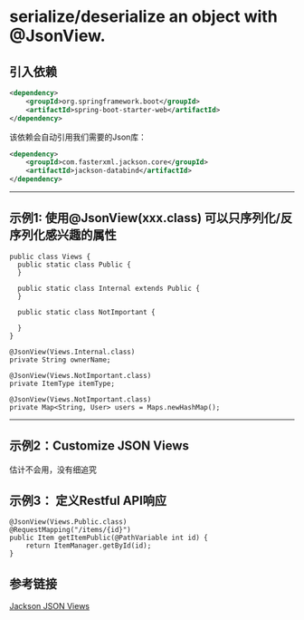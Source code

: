 # serialize/deserialize an object with @JsonView.
## 引入依赖   
```xml
<dependency>
    <groupId>org.springframework.boot</groupId>
    <artifactId>spring-boot-starter-web</artifactId>
</dependency>
```
该依赖会自动引用我们需要的Json库：
```xml
<dependency>
	<groupId>com.fasterxml.jackson.core</groupId>
	<artifactId>jackson-databind</artifactId>
</dependency>
```
---

## 示例1: 使用@JsonView(xxx.class) 可以只序列化/反序列化感兴趣的属性

```
public class Views {
  public static class Public {
  }

  public static class Internal extends Public {
  }

  public static class NotImportant {

  }
}

@JsonView(Views.Internal.class)
private String ownerName;

@JsonView(Views.NotImportant.class)
private ItemType itemType;

@JsonView(Views.NotImportant.class)
private Map<String, User> users = Maps.newHashMap();

```

---

## 示例2：Customize JSON Views 
估计不会用，没有细追究

## 示例3： 定义Restful API响应

```
@JsonView(Views.Public.class)
@RequestMapping("/items/{id}")
public Item getItemPublic(@PathVariable int id) {
    return ItemManager.getById(id);
}
```


## 参考链接
[Jackson JSON Views](http://www.baeldung.com/jackson-json-view-annotation)    









